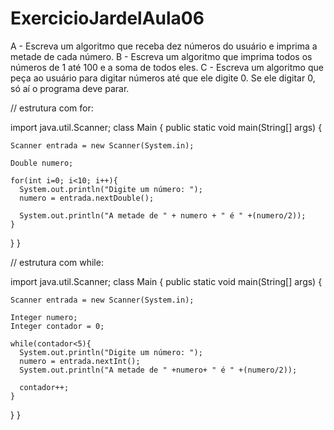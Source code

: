 # ExercicioJardelAula06 
A - Escreva um algoritmo que receba dez números do usuário e imprima a metade de cada número.    B - Escreva um algoritmo que imprima todos os números de 1 até 100 e a soma de todos eles.    C - Escreva um algoritmo que peça ao usuário para digitar números até que ele digite 0. Se ele digitar 0, só aí o programa deve parar.

// estrutura com for:

import java.util.Scanner;
class Main {
  public static void main(String[] args) {
    
    Scanner entrada = new Scanner(System.in);
    
    Double numero;
    
    for(int i=0; i<10; i++){
      System.out.println("Digite um número: ");
      numero = entrada.nextDouble();
      
      System.out.println("A metade de " + numero + " é " +(numero/2));
    }
  }
}

// estrutura com while:

import java.util.Scanner;
class Main {
  public static void main(String[] args) {
    
    Scanner entrada = new Scanner(System.in);
    
    Integer numero;
    Integer contador = 0;
    
    while(contador<5){
      System.out.println("Digite um número: ");
      numero = entrada.nextInt();
      System.out.println("A metade de " +numero+ " é " +(numero/2));
      
      contador++;
    }
     
    
  }
}



